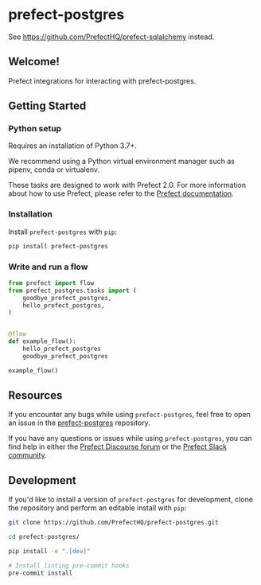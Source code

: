 # prefect-postgres

See https://github.com/PrefectHQ/prefect-sqlalchemy instead.

## Welcome!

Prefect integrations for interacting with prefect-postgres.

## Getting Started

### Python setup

Requires an installation of Python 3.7+.

We recommend using a Python virtual environment manager such as pipenv, conda or virtualenv.

These tasks are designed to work with Prefect 2.0. For more information about how to use Prefect, please refer to the [Prefect documentation](https://orion-docs.prefect.io/).

### Installation

Install `prefect-postgres` with `pip`:

```bash
pip install prefect-postgres
```

### Write and run a flow

```python
from prefect import flow
from prefect_postgres.tasks import (
    goodbye_prefect_postgres,
    hello_prefect_postgres,
)


@flow
def example_flow():
    hello_prefect_postgres
    goodbye_prefect_postgres

example_flow()
```

## Resources

If you encounter any bugs while using `prefect-postgres`, feel free to open an issue in the [prefect-postgres](https://github.com/PrefectHQ/prefect-postgres) repository.

If you have any questions or issues while using `prefect-postgres`, you can find help in either the [Prefect Discourse forum](https://discourse.prefect.io/) or the [Prefect Slack community](https://prefect.io/slack).

## Development

If you'd like to install a version of `prefect-postgres` for development, clone the repository and perform an editable install with `pip`:

```bash
git clone https://github.com/PrefectHQ/prefect-postgres.git

cd prefect-postgres/

pip install -e ".[dev]"

# Install linting pre-commit hooks
pre-commit install
```
